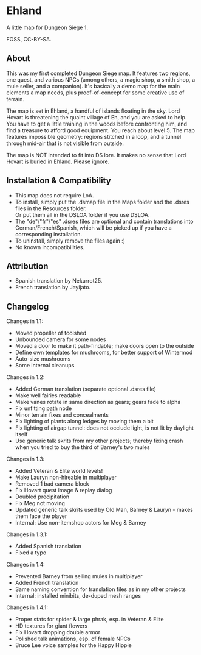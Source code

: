 # Ehland
A little map for Dungeon Siege 1.

FOSS, CC-BY-SA.

## About
This was my first completed Dungeon Siege map. It features two regions, one quest, and various NPCs (among others, a magic shop, a smith shop, a mule seller, and a companion). It's basically a demo map for the main elements a map needs, plus proof-of-concept for some creative use of terrain.

The map is set in Ehland, a handful of islands floating in the sky. Lord Hovart is threatening the quaint village of Eh, and you are asked to help. You have to get a little training in the woods before confronting him, and find a treasure to afford good equipment. You reach about level 5. The map features impossible geometry: regions stitched in a loop, and a tunnel through mid-air that is not visible from outside.

The map is NOT intended to fit into DS lore. It makes no sense that Lord Hovart is buried in Ehland. Please ignore.

## Installation & Compatibility
- This map does not require LoA.
- To install, simply put the .dsmap file in the Maps folder and the .dsres files in the Resources folder.\
  Or put them all in the DSLOA folder if you use DSLOA.
- The "de"/"fr"/"es" .dsres files are optional and contain translations into German/French/Spanish, which will be picked up if you have a corresponding installation.
- To uninstall, simply remove the files again :)
- No known incompatibilities.

## Attribution
- Spanish translation by Nekurrot25.
- French translation by Jayijato.

## Changelog
Changes in 1.1:
- Moved propeller of toolshed
- Unbounded camera for some nodes
- Moved a door to make it path-findable; make doors open to the outside
- Define own templates for mushrooms, for better support of Wintermod
- Auto-size mushrooms
- Some internal cleanups

Changes in 1.2:
- Added German translation (separate optional .dsres file)
- Make well fairies readable
- Make vanes rotate in same direction as gears; gears fade to alpha
- Fix unfitting path node
- Minor terrain fixes and concealments
- Fix lighting of plants along ledges by moving them a bit
- Fix lighting of airgap tunnel: does not occlude light, is not lit by daylight itself
- Use generic talk skrits from my other projects; thereby fixing crash when you tried to buy the third of Barney's two mules

Changes in 1.3:
- Added Veteran & Elite world levels!
- Make Lauryn non-hireable in multiplayer
- Removed 1 bad camera block
- Fix Hovart quest image & replay dialog
- Doubled precipitation
- Fix Meg not moving
- Updated generic talk skrits used by Old Man, Barney & Lauryn - makes them face the player
- Internal: Use non-itemshop actors for Meg & Barney

Changes in 1.3.1:
- Added Spanish translation
- Fixed a typo

Changes in 1.4:
- Prevented Barney from selling mules in multiplayer
- Added French translation
- Same naming convention for translation files as in my other projects
- Internal: installed minibits, de-duped mesh ranges

Changes in 1.4.1:
- Proper stats for spider & large phrak, esp. in Veteran & Elite
- HD textures for giant flowers
- Fix Hovart dropping double armor
- Polished talk animations, esp. of female NPCs
- Bruce Lee voice samples for the Happy Hippie
